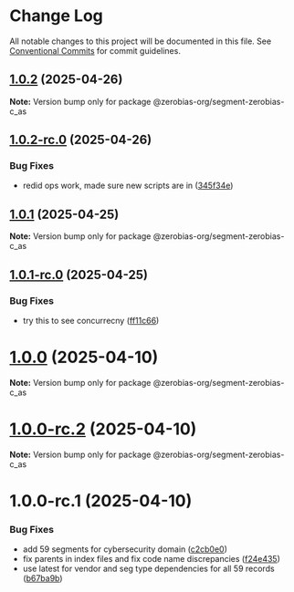 # Change Log

All notable changes to this project will be documented in this file.
See [Conventional Commits](https://conventionalcommits.org) for commit guidelines.

## [1.0.2](https://github.com/zerobias-org/segment/compare/@zerobias-org/segment-zerobias-c_as@1.0.2-rc.0...@zerobias-org/segment-zerobias-c_as@1.0.2) (2025-04-26)

**Note:** Version bump only for package @zerobias-org/segment-zerobias-c_as





## [1.0.2-rc.0](https://github.com/zerobias-org/segment/compare/@zerobias-org/segment-zerobias-c_as@1.0.1...@zerobias-org/segment-zerobias-c_as@1.0.2-rc.0) (2025-04-26)


### Bug Fixes

* redid ops work, made sure new scripts are in ([345f34e](https://github.com/zerobias-org/segment/commit/345f34ec926029dc141943b3e321676adb4a2888))





## [1.0.1](https://github.com/zerobias-org/segment/compare/@zerobias-org/segment-zerobias-c_as@1.0.1-rc.0...@zerobias-org/segment-zerobias-c_as@1.0.1) (2025-04-25)

**Note:** Version bump only for package @zerobias-org/segment-zerobias-c_as





## [1.0.1-rc.0](https://github.com/zerobias-org/segment/compare/@zerobias-org/segment-zerobias-c_as@1.0.0...@zerobias-org/segment-zerobias-c_as@1.0.1-rc.0) (2025-04-25)


### Bug Fixes

* try this to see concurrecny ([ff11c66](https://github.com/zerobias-org/segment/commit/ff11c66d67cb9f185098fd640d4139178d29ae22))





# [1.0.0](https://github.com/zerobias-org/segment/compare/@zerobias-org/segment-zerobias-c_as@1.0.0-rc.2...@zerobias-org/segment-zerobias-c_as@1.0.0) (2025-04-10)

**Note:** Version bump only for package @zerobias-org/segment-zerobias-c_as





# [1.0.0-rc.2](https://github.com/zerobias-org/segment/compare/@zerobias-org/segment-zerobias-c_as@1.0.0-rc.1...@zerobias-org/segment-zerobias-c_as@1.0.0-rc.2) (2025-04-10)

**Note:** Version bump only for package @zerobias-org/segment-zerobias-c_as





# 1.0.0-rc.1 (2025-04-10)


### Bug Fixes

* add 59 segments for cybersecurity domain ([c2cb0e0](https://github.com/zerobias-org/segment/commit/c2cb0e0c1f1eabb51d7f5a6ae6db98c1516fcdbe))
* fix parents in index files and fix code name discrepancies ([f24e435](https://github.com/zerobias-org/segment/commit/f24e4352453caaa05074cc6bb66ee8ed21a4f11d))
* use latest for vendor and seg type dependencies for all 59 records ([b67ba9b](https://github.com/zerobias-org/segment/commit/b67ba9bed7a90fad3b084161ebc603b5b35214b8))
